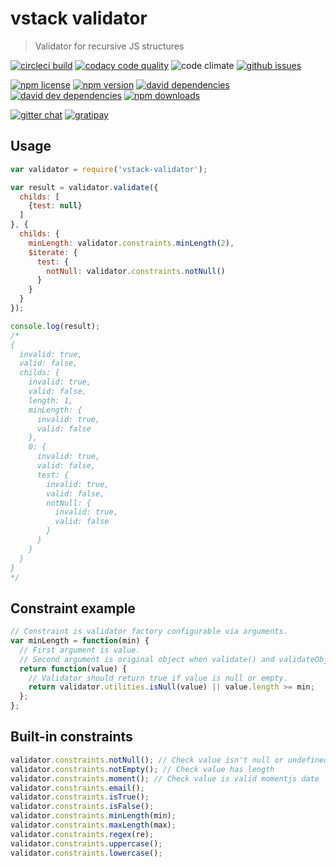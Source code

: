 # vstack validator

> Validator for recursive JS structures

[![circleci build](http://img.shields.io/badge/build-passed-green.svg)](https://circleci.com/gh/vslinko-vstack/vstack-validator/tree/master)
[![codacy code quality](https://img.shields.io/codacy/3a0e8e4d759547dea776e5952dc7abb3.svg)](https://www.codacy.com/public/vslinko/vstack-validator/dashboard)
![code climate](https://img.shields.io/codeclimate/github/vslinko-vstack/vstack-validator.svg)
[![github issues](https://img.shields.io/github/issues/vslinko-vstack/vstack-validator.svg)](https://github.com/vslinko-vstack/vstack-validator/issues)

[![npm license](https://img.shields.io/npm/l/vstack-validator.svg)](LICENSE)
[![npm version](https://img.shields.io/npm/v/vstack-validator.svg)](https://www.npmjs.org/package/vstack-validator)
[![david dependencies](https://img.shields.io/david/vslinko-vstack/vstack-validator.svg)](https://www.npmjs.org/package/vstack-validator)
[![david dev dependencies](https://img.shields.io/david/dev/vslinko-vstack/vstack-validator.svg)](https://www.npmjs.org/package/vstack-validator)
[![npm downloads](https://img.shields.io/npm/dm/vstack-validator.svg)](https://www.npmjs.org/package/vstack-validator)

[![gitter chat](http://img.shields.io/badge/gitter%20chat-vslinko--vstack-green.svg)](https://gitter.im/vslinko-vstack?utm_source=share-link&utm_medium=link&utm_campaign=share-link)
[![gratipay](https://img.shields.io/gratipay/vslinko.svg)](https://gratipay.com/vslinko/)

## Usage

```js
var validator = require('vstack-validator');

var result = validator.validate({
  childs: [
    {test: null}
  ]
}, {
  childs: {
    minLength: validator.constraints.minLength(2),
    $iterate: {
      test: {
        notNull: validator.constraints.notNull()
      }
    }
  }
});

console.log(result);
/*
{
  invalid: true,
  valid: false,
  childs: {
    invalid: true,
    valid: false,
    length: 1,
    minLength: {
      invalid: true,
      valid: false
    },
    0: {
      invalid: true,
      valid: false,
      test: {
        invalid: true,
        valid: false,
        notNull: {
          invalid: true,
          valid: false
        }
      }
    }
  }
}
*/
```

## Constraint example

```js
// Constraint is validator factory configurable via arguments.
var minLength = function(min) {
  // First argument is value.
  // Second argument is original object when validate() and validateObject() are used.
  return function(value) {
    // Validator should return true if value is null or empty.
    return validator.utilities.isNull(value) || value.length >= min;
  };
};
```

## Built-in constraints

```js
validator.constraints.notNull(); // Check value isn't null or undefined
validator.constraints.notEmpty(); // Check value has length
validator.constraints.moment(); // Check value is valid momentjs date
validator.constraints.email();
validator.constraints.isTrue();
validator.constraints.isFalse();
validator.constraints.minLength(min);
validator.constraints.maxLength(max);
validator.constraints.regex(re);
validator.constraints.uppercase();
validator.constraints.lowercase();
```
